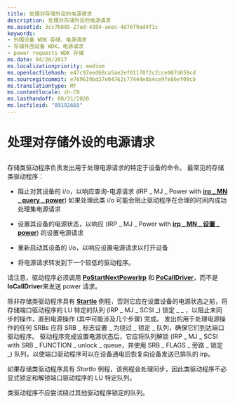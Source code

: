 ```yaml
---
title: 处理对存储外设的电源请求
description: 处理对存储外设的电源请求
ms.assetid: 3cc7b885-27ad-4384-aeec-4d76f9ad4f1c
keywords:
- 外围设备 WDK 存储，电源请求
- 存储外围设备 WDK，电源请求
- power requests WDK 存储
ms.date: 04/20/2017
ms.localizationpriority: medium
ms.openlocfilehash: e47c97eed68ca5ae2ef01178f2c2cce907d659cd
ms.sourcegitcommit: e769619bd37e04762c77444e8b4ce9fe86ef09cb
ms.translationtype: MT
ms.contentlocale: zh-CN
ms.lasthandoff: 08/31/2020
ms.locfileid: "89192665"
---
```

# <a name="handling-power-requests-to-storage-peripherals"></a>处理对存储外设的电源请求


## <span id="ddk_handling_power_requests_to_storage_peripherals_kg"></span><span id="DDK_HANDLING_POWER_REQUESTS_TO_STORAGE_PERIPHERALS_KG"></span>


存储类驱动程序负责发出用于处理电源请求的特定于设备的命令。 最常见的存储类驱动程序：

-   阻止对其设备的 i/o，以响应查询-电源请求 (IRP \_ MJ \_ Power with [**irp \_ MN \_ query \_ power**](../kernel/irp-mn-query-power.md)) 如果处理此类 i/o 可能会阻止驱动程序在合理的时间内成功处理集电源请求

-   设置其设备的电源状态，以响应 (IRP \_ MJ \_ Power with [**irp \_ MN \_ 设置 \_ power**](../kernel/irp-mn-set-power.md)) 的设置电源请求

-   重新启动其设备的 i/o，以响应设置电源请求以打开设备

-   将电源请求转发到下一个较低的驱动程序。

请注意，驱动程序必须调用 [**PoStartNextPowerIrp**](/windows-hardware/drivers/ddi/ntifs/nf-ntifs-postartnextpowerirp) 和 [**PoCallDriver**](/windows-hardware/drivers/ddi/ntifs/nf-ntifs-pocalldriver)，而不是 **IoCallDriver**来发送 power 请求。

除非存储类驱动程序具有 [**StartIo**](/windows-hardware/drivers/ddi/wdm/nc-wdm-driver_startio) 例程，否则它应在设置设备的电源状态之前，将存储端口驱动程序的 LU 特定的队列 (IRP \_ MJ \_ SCSI \_) 锁定 \_ \_ ，以阻止未同步的操作，直到电源操作 (其中可能涉及几个步骤) 完成。 发出的用于处理电源操作的任何 SRBs 应将 SRB \_ 标志设置 \_ 为绕过 \_ 锁定 \_ 队列，确保它们到达端口驱动程序。 驱动程序完成设置电源状态后，它应将队列解锁 (IRP \_ MJ \_ SCSI with SRB \_ FUNCTION \_ unlock \_ queue，并使用 SRB \_ FLAGS \_ 旁路 \_ 锁定 \_) 队列，以使端口驱动程序可以在设备通电后恢复向设备发送已排队的 irp。

如果存储类驱动程序具有 *StartIo* 例程，该例程会处理同步，因此类驱动程序不必显式锁定和解锁端口驱动程序的 LU 特定队列。

类驱动程序不应尝试绕过其他驱动程序锁定的队列。

 

